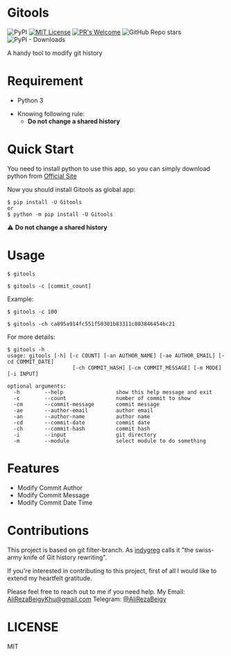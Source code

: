 # Gitools

![PyPI](https://img.shields.io/pypi/v/Gitools?style=for-the-badge)
[![MIT License](https://img.shields.io/badge/License-MIT-yellow.svg?style=for-the-badge)](https://github.com/AliRezaBeigy/Gitools/blob/master/LICENSE)
[![PR's Welcome](https://img.shields.io/badge/PRs-welcome-brightgreen.svg?style=for-the-badge)](http://makeapullrequest.com)
![GitHub Repo stars](https://img.shields.io/github/stars/AliRezaBeigy/Gitools?style=for-the-badge)
![PyPI - Downloads](https://img.shields.io/pypi/dm/gitools?style=for-the-badge)

A handy tool to modify git history

# Requirement

- Python 3

* Knowing following rule:
  - **Do not change a shared history**

# Quick Start

You need to install python to use this app, so you can simply download python from [Official Site](https://www.python.org/downloads)

Now you should install Gitools as global app:

```shell
$ pip install -U Gitools
or
$ python -m pip install -U Gitools
```

:warning: **Do not change a shared history**

# Usage

```shell
$ gitools

$ gitools -c [commit_count]
```

Example:

```shell
$ gitools -c 100

$ gitools -ch ca895a914fc551f50301b83311c803846454bc21
```

For more details:

```text
$ gitools -h
usage: gitools [-h] [-c COUNT] [-an AUTHOR_NAME] [-ae AUTHOR_EMAIL] [-cd COMMIT_DATE]
                     [-ch COMMIT_HASH] [-cm COMMIT_MESSAGE] [-m MODE] [-i INPUT]

optional arguments:
  -h        --help                 show this help message and exit
  -c        --count                number of commit to show
  -cm       --commit-message       commit message
  -ae       --author-email         author email
  -an       --author-name          author name
  -cd       --commit-date          commit date
  -ch       --commit-hash          commit hash
  -i        --input                git directory
  -m        --module               select module to do something
```

# Features

- Modify Commit Author
- Modify Commit Message
- Modify Commit Date Time

# Contributions

This project is based on git filter-branch. As [indygreg](https://twitter.com/indygreg) calls it "the swiss-army knife of Git history rewriting".

If you're interested in contributing to this project, first of all I would like to extend my heartfelt gratitude.

Please feel free to reach out to me if you need help. My Email: AliRezaBeigyKhu@gmail.com
Telegram: [@AliRezaBeigy](https://t.me/AliRezaBeigyKhu)

# LICENSE

MIT
